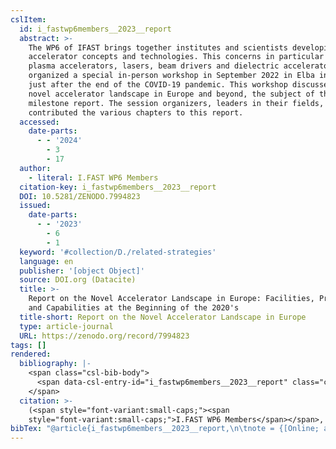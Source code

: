 ```yaml
---
cslItem:
  id: i_fastwp6members__2023__report
  abstract: >-
    The WP6 of IFAST brings together institutes and scientists developing novel
    accelerator concepts and technologies. This concerns in particular modern
    plasma accelerators, lasers, beam drivers and dielectric accelerators. WP6
    organized a special in-person workshop in September 2022 in Elba in Italy,
    just after the end of the COVID-19 pandemic. This workshop discussed the
    novel accelerator landscape in Europe and beyond, the subject of this
    milestone report. The session organizers, leaders in their fields, have
    contributed the various chapters to this report.
  accessed:
    date-parts:
      - - '2024'
        - 3
        - 17
  author:
    - literal: I.FAST WP6 Members
  citation-key: i_fastwp6members__2023__report
  DOI: 10.5281/ZENODO.7994823
  issued:
    date-parts:
      - - '2023'
        - 6
        - 1
  keyword: '#collection/D./related-strategies'
  language: en
  publisher: '[object Object]'
  source: DOI.org (Datacite)
  title: >-
    Report on the Novel Accelerator Landscape in Europe: Facilities, Projects
    and Capabilities at the Beginning of the 2020's
  title-short: Report on the Novel Accelerator Landscape in Europe
  type: article-journal
  URL: https://zenodo.org/record/7994823
tags: []
rendered:
  bibliography: |-
    <span class="csl-bib-body">
      <span data-csl-entry-id="i_fastwp6members__2023__report" class="csl-entry"><span class='author-bib'>I.FAST WP6 Members</span>. <span class='date-bib'>(2023)</span>. <span class='title'><b><i>Report on the Novel Accelerator Landscape in Europe: Facilities, Projects and Capabilities at the Beginning of the 2020’s</i></b></span>. <span class='URL'><a href='https://doi.org/10.5281/ZENODO.7994823'>LINK</a></span></span>
    </span>
  citation: >-
    (<span style="font-variant:small-caps;"><span
    style="font-variant:small-caps;">I.FAST WP6 Members</span></span>, 2023)
bibTex: "@article{i_fastwp6members__2023__report,\n\tnote = {[Online; accessed 2024-03-17]},\n\tauthor = {{I.FAST WP6 Members}},\n\tdoi = {10.5281/ZENODO.7994823},\n\tyear = {2023},\n\tmonth = {jun 1},\n\tpublisher = {[object Object]},\n\ttitle = {Report on the {Novel} {Accelerator} {Landscape} in {Europe}: Facilities, {Projects} and {Capabilities} at the {Beginning} of the 2020's},\n\turl = {https://zenodo.org/record/7994823},\n}\n\n"
---
```

